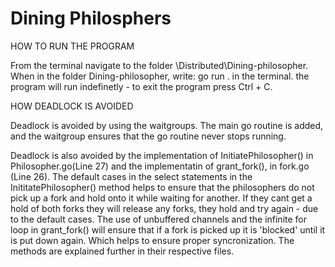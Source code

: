 # Dining Philosphers

HOW TO RUN THE PROGRAM 

From the terminal navigate to the folder \Distributed\Dining-philosopher. 
When in the folder Dining-philosopher, write: go run . in the terminal. 
the program will run indefinetly - to exit the program press Ctrl + C. 


HOW DEADLOCK IS AVOIDED 

Deadlock is avoided by using the waitgroups. The main go routine is added, and the waitgroup
ensures that the go routine never stops running.

Deadlock is also avoided by the implementation of InitiatePhilosopher() in Philosopher.go(Line 27) and the implementatin of grant_fork(), in fork.go (Line 26). The default cases in the select statements in the InititatePhilosopher() method helps to ensure that the philosophers do not pick up a fork and hold onto it while waiting for another. If they cant get a hold of both forks they will release any forks, they hold and try again  - due to the default cases. The use of unbuffered channels and the infinite for loop in grant_fork() will ensure that if a fork is picked up it is 'blocked' until it is put down again. Which helps to ensure proper syncronization. The methods are explained further in their respective files.
